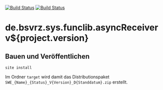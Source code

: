 [![Build Status](https://travis-ci.org/bitctrl/de.bsvrz.sys.funclib.asyncReceiver.svg?branch=master)](https://travis-ci.org/bitctrl/de.bsvrz.sys.funclib.asyncReceiver)
[![Build Status](https://api.bintray.com/packages/bitctrl/maven/de.bsvrz.sys.funclib.asyncReceiver/images/download.svg)](https://bintray.com/bitctrl/maven/de.bsvrz.sys.funclib.asyncReceiver)

de.bsvrz.sys.funclib.asyncReceiver v${project.version}
=========================================


Bauen und Veröffentlichen
-------------------------

    site install

Im Ordner `target` wird damit das Distributionspaket
`SWE_{Name}_{Status}_V{Version}_D{Standdatum}.zip` erstellt.
